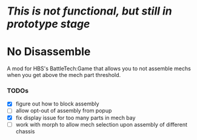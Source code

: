 # *This is not functional, but still in prototype stage*

# No Disassemble

A mod for HBS's BattleTech:Game that allows you to not assemble mechs when you get above the mech part threshold.

### TODOs

- [x] figure out how to block assembly
- [ ] allow opt-out of assembly from popup
- [x] fix display issue for too many parts in mech bay
- [ ] work with morph to allow mech selection upon assembly of different chassis
